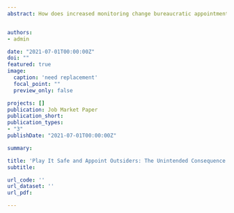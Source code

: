 ```yaml
---
abstract: How does increased monitoring change bureaucratic appointments? I argue that when politicians lack sufficient and credible information on the character of bureaucrats, increased monitoring forces politicians to prioritize minimizing risks over bureaucratic expertise. Using an original dataset of 1465 China’s provincial agency leaders, I find that after an unexpected anticorruption campaign, the proportion of agency leaders with inside-agency work experience drops significantly in agencies with higher risk of corruption, but not in agencies with lower risk of corruption. I interpret the results as provincial leaders’ cautiousness to reduce the higher risk of corruption associated with agency insiders, thus avoid being implicated by their appointees’ mistakes. I further demonstrate that appointing outsiders was not driven by seeking candidates with better abilities or higher political standards — two intended objectives of tightening up bureaucratic appointments. My findings qualify the effectiveness of relying on top-down accountability to regulate bureaucratic appointments in authoritarian regimes.


authors:
- admin

date: "2021-07-01T00:00:00Z"
doi: ""
featured: true
image:
  caption: 'need replacement'
  focal_point: ""
  preview_only: false

projects: []
publication: Job Market Paper
publication_short:
publication_types:
- "3"
publishDate: "2021-07-01T00:00:00Z"

summary:

title: 'Play It Safe and Appoint Outsiders: The Unintended Consequence of Anti-corruption Campaigns on Bureaucratic Appointment'
subtitle: 

url_code: ''
url_dataset: ''
url_pdf:

---
```


